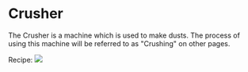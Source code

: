 Crusher
=======

The Crusher is a machine which is used to make dusts. The process of using this machine will be referred to as "Crushing" on other pages.


Recipe:
![](/img/crusher.png)